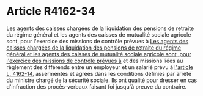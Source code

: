 # Article R4162-34

Les agents des caisses chargées de la liquidation des pensions de retraite du régime général et les agents des caisses de mutualité sociale agricole sont, pour l'exercice des missions de contrôle prévues à [Les agents des caisses chargées de la liquidation des pensions de retraite du régime général et les agents des caisses de mutualité sociale agricole sont, pour l'exercice des missions de contrôle prévues à][1] et des missions liées au règlement des différends entre un employeur et un salarié prévu à [l'article L. 4162-14][2], assermentés et agréés dans les conditions définies par arrêté du ministre chargé de la sécurité sociale. Ils ont qualité pour dresser en cas d'infraction des procès-verbaux faisant foi jusqu'à preuve du contraire.

 [1]: /affichCodeArticle.do?cidTexte=LEGITEXT000006072050&idArticle=LEGIARTI000028496050&dateTexte=&categorieLien=cid
 [2]: /affichCodeArticle.do?cidTexte=LEGITEXT000006072050&idArticle=LEGIARTI000028496054&dateTexte=&categorieLien=cid